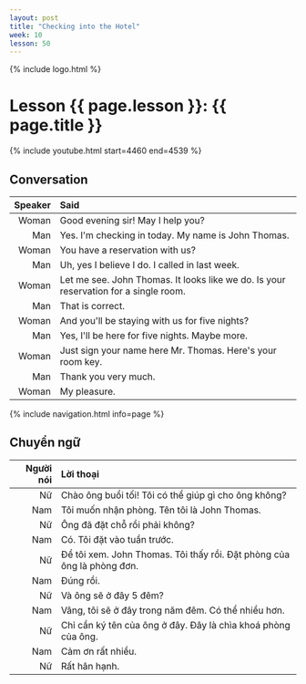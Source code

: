 ```yaml
---
layout: post
title: "Checking into the Hotel"
week: 10
lesson: 50
---
```


{% include logo.html %}

# Lesson {{ page.lesson }}: {{ page.title }}

{% include youtube.html start=4460 end=4539 %}

## Conversation

Speaker | Said
---: | :---
Woman | Good evening sir! May I help you?
Man | Yes. I'm checking in today. My name is John Thomas.
Woman | You have a reservation with us?
Man | Uh, yes I believe I do. I called in last week.
Woman | Let me see. John Thomas. It looks like we do. Is your reservation for a single room.
Man | That is correct.
Woman | And you'll be staying with us for five nights?
Man | Yes, I'll be here for five nights. Maybe more.
Woman | Just sign your name here Mr. Thomas. Here's your room key.
Man | Thank you very much.
Woman | My pleasure.

{% include navigation.html info=page %}

## Chuyển ngữ

Người nói | Lời thoại
---: | :---
Nữ | Chào ông buổi tối! Tôi có thể giúp gì cho ông không?
Nam | Tôi muốn nhận phòng. Tên tôi là John Thomas.
Nữ | Ông đã đặt chỗ rồi phải không?
Nam | Có. Tôi đặt vào tuần trước.
Nữ | Để tôi xem. John Thomas. Tôi thấy rồi. Đặt phòng của ông là phòng đơn.
Nam | Đúng rồi.
Nữ | Và ông sẽ ở đây 5 đêm?
Nam | Vâng, tôi sẽ ở đây trong năm đêm. Có thể nhiều hơn.
Nữ | Chỉ cần ký tên của ông ở đây. Đây là chìa khoá phòng của ông.
Nam | Cảm ơn rất nhiều.
Nữ | Rất hân hạnh.
